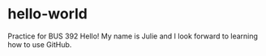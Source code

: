 # hello-world
Practice for BUS 392
Hello! 
My name is Julie and I look forward to learning how to use GitHub. 
